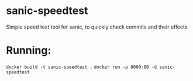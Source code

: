 # sanic-speedtest
Simple speed test tool for sanic, to quickly check commits and their effects

# Running:
`docker build -t sanic-speedtest .`
`docker run -p 8000:80 -d sanic-speedtest`